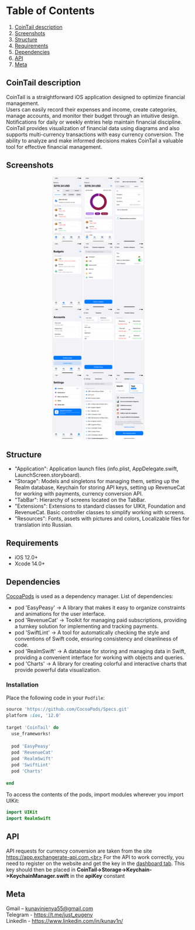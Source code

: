 # Table of Contents
1. [CoinTail description](#cointail-description)
2. [Screenshots](#screenshots)
3. [Structure](#structure)
4. [Requirements](#requirements)
5. [Dependencies](#dependencies)
6. [API](#api)
7. [Meta](#meta)

## CoinTail description
<p>CoinTail is a straightforward iOS application designed to optimize financial management.<br> 
Users can easily record their expenses and income, create categories, manage accounts, and monitor their budget through an intuitive design. Notifications for daily or weekly entries help maintain financial discipline.<br> 
CoinTail provides visualization of financial data using diagrams and also supports multi-currency transactions with easy currency conversion. The ability to analyze and make informed decisions makes CoinTail a valuable tool for effective financial management.</p>

## Screenshots
<img src="images/main.png" alt="Main menu" width="50%" style="display:block; margin:0 auto;">
<img src="images/budgets.png" alt="Budgets and categories" width="50%" style="display:block; margin:0 auto;">
<img src="images/accounts.png" alt="Accounts and transfer money" width="50%" style="display:block; margin:0 auto;">
<img src="images/settings.png" alt="Settings and payment screen" width="50%" style="display:block; margin:0 auto;">

## Structure 
* "Application": Application launch files (info.plist, AppDelegate.swift, LaunchScreen.storyboard).
* "Storage": Models and singletons for managing them, setting up the Realm database, Keychain for storing API keys, setting up RevenueCat for working with payments, currency conversion API.
* "TabBar": Hierarchy of screens located on the TabBar. 
* "Extensions": Extensions to standard classes for UIKit, Foundation and RevenueCat. Basic controller classes to simplify working with screens.
* "Resources": Fonts, assets with pictures and colors, Localizable files for translation into Russian.
  
## Requirements
- iOS 12.0+
- Xcode 14.0+

## Dependencies
[CocoaPods](https://cocoapods.org) is used as a dependency manager.
List of dependencies: 
* pod 'EasyPeasy' -> A library that makes it easy to organize constraints and animations for the user interface.
* pod 'RevenueCat' -> Toolkit for managing paid subscriptions, providing a turnkey solution for implementing and tracking payments.
* pod 'SwiftLint' -> A tool for automatically checking the style and conventions of Swift code, ensuring consistency and cleanliness of code.
* pod 'RealmSwift' -> A database for storing and managing data in Swift, providing a convenient interface for working with objects and queries.
* pod 'Charts' -> A library for creating colorful and interactive charts that provide powerful data visualization.

### Installation
Place the following code in your `Podfile`:
```ruby
source 'https://github.com/CocoaPods/Specs.git'
platform :ios, '12.0'

target 'CoinTail' do
  use_frameworks!

  pod 'EasyPeasy'
  pod 'RevenueCat'
  pod 'RealmSwift'
  pod 'SwiftLint'
  pod 'Charts'

end
```

To access the contents of the pods, import modules wherever you import UIKit:

``` swift
import UIKit
import RealmSwift
```

## API 
API requests for currency conversion are taken from the site https://app.exchangerate-api.com.<br>
For the API to work correctly, you need to register on the website and get the key in the [dashboard tab](https://app.exchangerate-api.com/dashboard). This key should then be placed in <b>CoinTail->Storage->Keychain->KeychainManager.swift</b> in the <b>apiKey</b> constant

## Meta
Gmail – kunavinjenya55@gmail.com<br>
Telegram - https://t.me/just_eugeny<br>
LinkedIn - https://www.linkedin.com/in/kunav1n/
